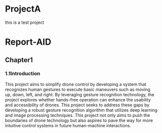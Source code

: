 # ProjectA
this is a test project
<h1>Report-AID</h1>
<h2>Chapter1</h2>
<h3>1.1Introduction</h3>
<p>This project aims to simplify drone control by developing a system that recognizes human gestures to execute basic maneuvers such as moving up, down, left, and right. By leveraging gesture recognition technology, the project explores whether hands-free operation can enhance the usability and accessibility of drones. This project seeks to address these gaps by developing a robust gesture recognition algorithm that utilizes deep learning and image processing techniques. This project not only aims to push the boundaries of drone technology but also aspires to pave the way for more intuitive control systems in future human-machine interactions.</p>
